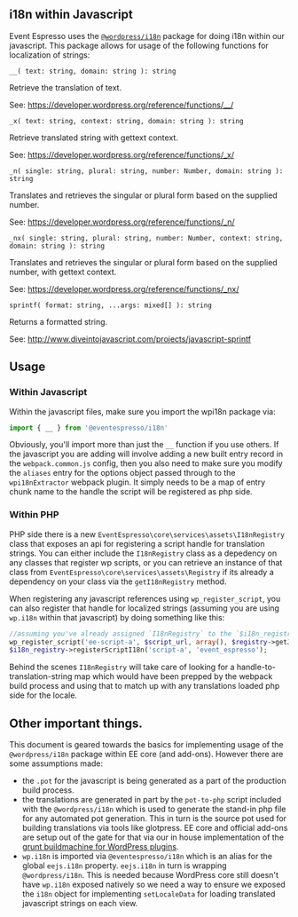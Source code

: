 ## i18n within Javascript

Event Espresso uses the [`@wordpress/i18n`](https://github.com/WordPress/packages/tree/master/packages/i18n) package for doing i18n within our javascript.  This package allows for usage of the following functions for localization of strings:

`__( text: string, domain: string ): string`

Retrieve the translation of text.

See: https://developer.wordpress.org/reference/functions/__/

`_x( text: string, context: string, domain: string ): string`

Retrieve translated string with gettext context.

See: https://developer.wordpress.org/reference/functions/_x/

`_n( single: string, plural: string, number: Number, domain: string ): string`

Translates and retrieves the singular or plural form based on the supplied number.

See: https://developer.wordpress.org/reference/functions/_n/

`_nx( single: string, plural: string, number: Number, context: string, domain: string ): string`

Translates and retrieves the singular or plural form based on the supplied number, with gettext context.

See: https://developer.wordpress.org/reference/functions/_nx/

`sprintf( format: string, ...args: mixed[] ): string`

Returns a formatted string.

See: http://www.diveintojavascript.com/projects/javascript-sprintf

## Usage

### Within Javascript

Within the javascript files, make sure you import the wpi18n package via:

```js
import { __ } from '@eventespresso/i18n'
```

Obviously, you'll import more than just the `__` function if you use others.  If the javascript you are adding will involve adding a new built entry record in the `webpack.common.js` config, then you also need to make sure you modify the `aliases` entry for the options object passed through to the `wpi18nExtractor` webpack plugin.  It simply needs to be a map of entry chunk name to the handle the script will be registered as php side.

### Within PHP

PHP side there is a new `EventEspresso\core\services\assets\I18nRegistry` class that exposes an api for registering a script handle for translation strings.  You can either include the `I18nRegistry` class as a depedency on any classes that register wp scripts, or you can retrieve an instance of that class from `EventEspresso\core\services\assets\Registry` if its already a dependency on your class via the `getI18nRegistry` method.

When registering any javascript references using `wp_register_script`, you can also register that handle for localized strings (assuming you are using `wp.i18n` within that javascript) by doing something like this:

```php
//assuming you've already assigned `I18nRegistry` to the `$i18n_registry` variable, and that the text_domain for the strings is 'event_espresso'
wp_register_script('ee-script-a', $script_url, array(), $registry->getJsUrl(Registry::ASSET_NAMESPACE, 'script-a'));
$i18n_registry->registerScriptI18n('script-a', 'event_espresso');
```

Behind the scenes `I18nRegistry` will take care of looking for a handle-to-translation-string map which would have been prepped by the webpack build process and using that to match up with any translations loaded php side for the locale.

## Other important things.

This document is geared towards the basics for implementing usage of the `@wordpress/i18n` package within EE core (and add-ons).  However there are some assumptions made:

- the `.pot` for the javascript is being generated as a part of the production build process.
- the translations are generated in part by the `pot-to-php` script included with the `@wordpress/i18n` which is used to generate the stand-in php file for any automated pot generation. This in turn is the source pot used for building translations via tools like glotpress.  EE core and official add-ons are setup out of the gate for that via our in house implementation of the [grunt buildmachine for WordPress plugins](https://github.com/eventespresso/grunt-wp-plugin-buildmachine).
- `wp.i18n` is imported via `@eventespresso/i18n` which is an alias for the global `eejs.i18n` property.  `eejs.i18n` in turn is wrapping `@wordpress/i18n`.  This is needed because WordPress core still doesn't have `wp.i18n` exposed natively so we need a way to ensure we exposed the `i18n` object for implementing `setLocaleData` for loading translated javascript strings on each view.